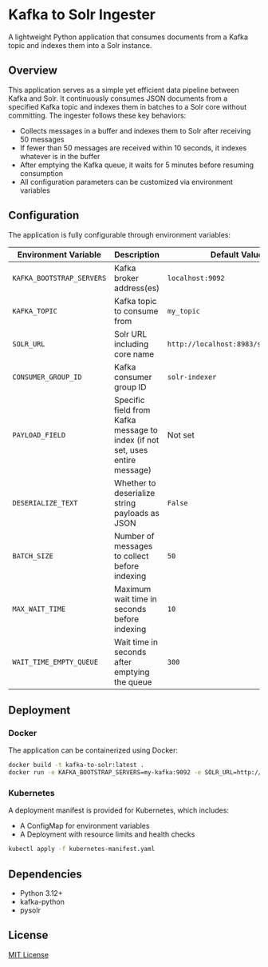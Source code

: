 # Kafka to Solr Ingester

A lightweight Python application that consumes documents from a Kafka topic and indexes them into a Solr instance.

## Overview

This application serves as a simple yet efficient data pipeline between Kafka and Solr. It continuously consumes JSON documents from a specified Kafka topic and indexes them in batches to a Solr core without committing. The ingester follows these key behaviors:

- Collects messages in a buffer and indexes them to Solr after receiving 50 messages
- If fewer than 50 messages are received within 10 seconds, it indexes whatever is in the buffer
- After emptying the Kafka queue, it waits for 5 minutes before resuming consumption
- All configuration parameters can be customized via environment variables

## Configuration

The application is fully configurable through environment variables:

| Environment Variable | Description | Default Value |
|----------------------|-------------|---------------|
| `KAFKA_BOOTSTRAP_SERVERS` | Kafka broker address(es) | `localhost:9092` |
| `KAFKA_TOPIC` | Kafka topic to consume from | `my_topic` |
| `SOLR_URL` | Solr URL including core name | `http://localhost:8983/solr/my_core` |
| `CONSUMER_GROUP_ID` | Kafka consumer group ID | `solr-indexer` |
| `PAYLOAD_FIELD` | Specific field from Kafka message to index (if not set, uses entire message) | Not set |
| `DESERIALIZE_TEXT` | Whether to deserialize string payloads as JSON | `False` |
| `BATCH_SIZE` | Number of messages to collect before indexing | `50` |
| `MAX_WAIT_TIME` | Maximum wait time in seconds before indexing | `10` |
| `WAIT_TIME_EMPTY_QUEUE` | Wait time in seconds after emptying the queue | `300` |

## Deployment

### Docker

The application can be containerized using Docker:

```bash
docker build -t kafka-to-solr:latest .
docker run -e KAFKA_BOOTSTRAP_SERVERS=my-kafka:9092 -e SOLR_URL=http://my-solr:8983/solr/my_core kafka-to-solr:latest
```

### Kubernetes

A deployment manifest is provided for Kubernetes, which includes:
- A ConfigMap for environment variables
- A Deployment with resource limits and health checks

```bash
kubectl apply -f kubernetes-manifest.yaml
```

## Dependencies

- Python 3.12+
- kafka-python
- pysolr

## License

[MIT License](LICENSE)

